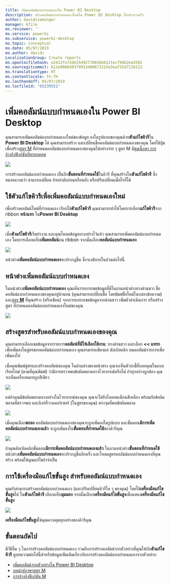 ```yaml
---
title: เพิ่มคอลัมน์แบบกำหนดเองใน Power BI Desktop
description: สร้างคอลัมน์แบบกำหนดเองใหม่ใน Power BI Desktop ได้อย่างรวดเร็ว
author: davidiseminger
manager: kfile
ms.reviewer: ''
ms.service: powerbi
ms.subservice: powerbi-desktop
ms.topic: conceptual
ms.date: 05/07/2019
ms.author: davidi
LocalizationGroup: Create reports
ms.openlocfilehash: e2412fe72d62549277001b64121ecf9db2ea5502
ms.sourcegitcommit: b11e908650379913d00673215e3eaf25d712b122
ms.translationtype: HT
ms.contentlocale: th-TH
ms.lasthandoff: 05/07/2019
ms.locfileid: "65239551"
---
```

# <a name="add-a-custom-column-in-power-bi-desktop"></a>เพิ่มคอลัมน์แบบกำหนดเองใน Power BI Desktop
คุณสามารถเพิ่มคอลัมน์แบบกำหนดเองใหม่ของข้อมูล ลงในรูปแบบของคุณด้วย**ตัวแก้ไขคิวรี**ใน **Power BI Desktop** ได้ คุณสามารถสร้าง และเปลี่ยนชื่อคอลัมน์แบบกำหนดเองของคุณ โดยใช้ปุ่มเพื่อสร้าง[สูตร M](https://msdn.microsoft.com/library/mt270235.aspx) ที่กำหนดคอลัมน์แบบกำหนดเองของคุณได้อย่างง่าย ๆ สูตร M มี[ชุดเนื้อหา การอ้างอิงฟังก์ชันที่ครอบคลุม](https://msdn.microsoft.com/library/mt779182.aspx) 

![](media/desktop-add-custom-column/add-custom-column_01.png)

การสร้างคอลัมน์แบบกำหนดเอง เป็นอีก**ขั้นตอนที่กำหนดใช้**ในคิวรี ที่คุณสร้างใน**ตัวแก้ไขคิวรี** ซึ่งหมายความว่า สามารถเปลี่ยน ย้ายลำดับก่อนหรือหลัง หรือปรับเปลี่ยนเมื่อไรก็ได้

## <a name="use-query-editor-to-add-a-new-custom-column"></a>ใช้ตัวแก้ไขคิวรีเพื่อเพิ่มคอลัมน์แบบกำหนดเองใหม่
เพื่อสร้างคอลัมน์ใหม่ที่กำหนดเอง เรียกใช้**ตัวแก้ไขคิวรี** คุณสามารถทำได้โดยการเลือก**แก้ไขคิวรี**จาก ribbon **หน้าแรก** ใน**Power BI Desktop**

![](media/desktop-add-custom-column/add-column-from-example_02.png)

เมื่อ**ตัวแก้ไขคิวรี**เริ่มทำงาน และคุณโหลดข้อมูลบางอย่างไว้แล้ว คุณสามารถเพิ่มคอลัมน์แบบกำหนดเอง โดยการเลือกแท็บ**เพิ่มคอลัมน์**บน ribbon จากนั้นเลือก**คอลัมน์แบบกำหนดเอง**

![](media/desktop-add-custom-column/add-custom-column_02.png)

หน้าต่าง**เพิ่มคอลัมน์แบบกำหนดเอง**จะปรากฏขึ้น ซึ่งจะอธิบายในส่วนต่อไปนี้

## <a name="the-add-custom-column-window"></a>หน้าต่างเพิ่มคอลัมน์แบบกำหนดเอง
ในหน้าต่าง**เพิ่มคอลัมน์แบบกำหนดเอง** คุณเห็นรายการเขตข้อมูลที่มีในบานหน้าต่างทางด้านขวา ชื่อคอลัมน์แบบกำหนดเองของคุณอยู่ด้านบน (คุณสามารถเปลี่ยนชื่อ โดยพิมพ์ชื่อใหม่ในกล่องข้อความ) และ[สูตร **M**](https://msdn.microsoft.com/library/mt779182.aspx) ที่คุณสร้าง (หรือเขียน) จากการแทรกเขตข้อมูลจากด้านขวา เพิ่มตัวดำเนินการ หรือสร้างสูตร ที่กำหนดคอลัมน์แบบกำหนดเองใหม่ของคุณ 

![](media/desktop-add-custom-column/add-custom-column_03.png)

## <a name="create-formulas-for-your-custom-column"></a>สร้างสูตรสำหรับคอลัมน์แบบกำหนดเองของคุณ
คุณสามารถเลือกเขตข้อมูลจากรายการ**คอลัมน์ที่มีให้เลือกใช้งาน:** ทางด้านขวา และเลือก **<< แทรก** เพื่อเพิ่มลงในสูตรของคอลัมน์แบบกำหนดเอง คุณสามารถเพียงแค่ ดับเบิลคลิก บนคอลัมน์รายการเพื่อเพิ่มลงไป

เมื่อคุณพิมพ์สูตรและสร้างคอลัมน์ของคุณ ในด้านล่างของหน้าต่าง คุณจะเห็นตัวบ่งชี้ที่บอกคุณในแบบเรียลไทม์ (ตามที่คุณพิมพ์) ว่ามีการตรวจพบข้อผิดพลาดทางไวยากรณ์หรือไม่ ถ้าทุกอย่างถูกต้อง คุณจะเห็นเครื่องหมายถูกสีเขียว

![](media/desktop-add-custom-column/add-custom-column_04.png)

แต่ถ้าคุณมีข้อผิดพลาดบางอย่างในไวยากรณ์ของคุณ คุณจะได้รับไอคอนเตือนสีเหลือง พร้อมกับข้อผิดพลาดที่ตรวจพบ และลิงก์ที่วางเคอร์เซอร์ (ในสูตรของคุณ) ตรงจุดที่พบข้อผิดพลาด

![](media/desktop-add-custom-column/add-custom-column_05.png)

เมื่อคุณเลือก**ตกลง** คอลัมน์แบบกำหนดเองของคุณจะถูกเพิ่มลงในรูปแบบ และขั้นตอน**มีการเพิ่มคอลัมน์แบบกำหนดเองแล้ว** จะถูกเพิ่มลงใน**ขั้นตอนที่กำหนดใช้**ของคิวรีคุณ

![](media/desktop-add-custom-column/add-custom-column_06.png)

ถ้าคุณดับเบิลคลิกขั้นตอน**มีการเพิ่มคอลัมน์แบบกำหนดเองแล้ว** ในบานหน้าต่าง**ขั้นตอนที่กำหนดใช้** หน้าต่าง**เพิ่มคอลัมน์แบบกำหนดเอง**จะปรากฏขึ้นอีกครั้ง และโหลดสูตรคอลัมน์แบบกำหนดเองที่คุณสร้าง พร้อมให้คุณแก้ไขถ้าจำเป็น

## <a name="using-the-advanced-editor-for-custom-columns"></a>การใช้เครื่องมือแก้ไขขั้นสูง สำหรับคอลัมน์แบบกำหนดเอง
คุณยังสามารถสร้างคอลัมน์แบบกำหนดเอง (และปรับเปลี่ยนคิวรีใด ๆ ของคุณ) โดยใช้**เครื่องมือแก้ไขขั้นสูง**ได้ ใน**ตัวแก้ไขคิวรี** เลือกแท็บ**มุมมอง** จากนั้นเลือก**เครื่องมือแก้ไขขั้นสูง**เพื่อแสดง**เครื่องมือแก้ไขขั้นสูง**

![](media/desktop-add-custom-column/add-custom-column_07.png)

**เครื่องมือแก้ไขขั้นสูง**ให้คุณควบคุมทุกอย่างของคิวรีคุณ

## <a name="next-steps"></a>ขั้นตอนถัดไป
มีวิธีอื่น ๆ ในการสร้างคอลัมน์แบบกำหนดเอง รวมถึงการสร้างคอลัมน์จากตัวอย่างที่คุณให้กับ**ตัวแก้ไขคิวรี** ดูบทความต่อไปนี้สำหรับข้อมูลเพิ่มเติมเกี่ยวกับการสร้างคอลัมน์แบบกำหนดเองจากตัวอย่าง:

* [เพิ่มคอลัมน์จากตัวอย่างใน Power BI Desktop](desktop-add-column-from-example.md)
* [บทนำสู่ภาษาสูตร M](https://msdn.microsoft.com/library/mt270235.aspx)
* [การอ้างอิงฟังก์ชัน M](https://msdn.microsoft.com/library/mt779182.aspx)  


